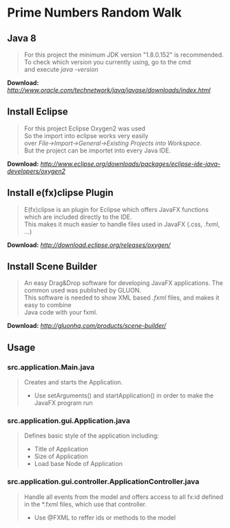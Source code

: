  # Prime Numbers Random Walk

 ## Java 8
> For this project the minimum JDK version "1.8.0.152" is recommended.<br />
> To check which version you currently using, go to the cmd<br />
> and execute *java -version*<br />

**Download:** *http://www.oracle.com/technetwork/java/javase/downloads/index.html*

## Install Eclipse
> For this project Eclipse Oxygen2 was used<br />
> So the import into eclipse works very easily <br />
> over *File->Import->General->Existing Projects into Workspace*.<br />
> But the project can be importet into every Java IDE.<br />

**Download:** *http://www.eclipse.org/downloads/packages/eclipse-ide-java-developers/oxygen2*

## Install e(fx)clipse Plugin
> E(fx)clipse is an plugin for Eclipse which offers JavaFX functions which are included directly to the IDE.<br />
> This makes it much easier to handle files used in JavaFX (.css, .fxml, ...)<br />

**Download:** *http://download.eclipse.org/releases/oxygen/*

## Install Scene Builder
> An easy Drag&Drop software for developing JavaFX applications. The common used was published by GLUON.<br />
> This software is needed to show XML based *.fxml* files, and makes it easy to combine<br />
> Java code with your fxml.<br />

**Download:** *http://gluonhq.com/products/scene-builder/*
 ## Usage
 ### src.application.Main.java
 > Creates and starts the Application.
 > *  Use setArguments() and startApplication() in order to make the JavaFX program run
 
 ### src.application.gui.Application.java
 > Defines basic style of the application including:
 > *  Title of Application
 > *  Size of Application
 > *  Load base Node of Application
 
 ### src.application.gui.controller.ApplicationController.java
 > Handle all events from the model and offers access to all fx:id defined in the *.fxml files, which use that controller.
 > *  Use @FXML to reffer ids or methods to the model
 
 